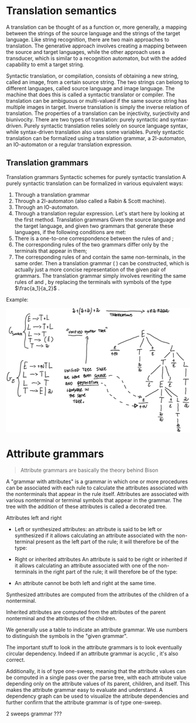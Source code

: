 
# Translation semantics 

A translation can be thought of as a function or, more generally, a mapping between the strings of the source language and the strings of the target language. 
Like string recognition, there are two main approaches to translation. 
The generative approach involves creating a mapping between the source and target languages, while the other approach uses a transducer, which is similar to a recognition automaton, but with the added capability to emit a target string.


Syntactic translation, or compilation, consists of obtaining a new string, called an image, from a certain source string. The two strings can belong to different languages, called source language and image language. The machine that does this is called a syntactic translator or compiler. The translation can be ambiguous or multi-valued if the same source string has multiple images in target. Inverse translation is simply the inverse relation of translation. The properties of a translation can be injectivity, surjectivity and biunivocity. There are two types of translation: purely syntactic and syntax-driven. Purely syntactic translation relies solely on source language syntax, while syntax-driven translation also uses some variables. Purely syntactic translation can be formalized using a translation grammar, a 2I-automaton, an IO-automaton or a regular translation expression.

## Translation grammars 

Translation grammars Syntactic schemes for purely syntactic translation A purely syntactic translation can be formalized in various equivalent ways:

1.  Through a translation grammar
2.  Through a 2I-automaton (also called a Rabin & Scott machine).
3.  Through an IO-automaton.
4.  Through a translation regular expression. Let's start here by looking at the first method. Translation grammars Given the source language and the target language, and given two grammars that generate these languages, if the following conditions are met:
5.  There is a one-to-one correspondence between the rules of and ;
6.  The corresponding rules of the two grammars differ only by the terminals that appear in them;
7.  The corresponding rules of and contain the same non-terminals, in the same order. Then a translation grammar ( ) can be constructed, which is actually just a more concise representation of the given pair of grammars. The translation grammar simply involves rewriting the same rules of and , by replacing the terminals with symbols of the type $\frac{a_1}{a_2}$ . 

Example: 

![](7eff9baca022be54ecce620e38625a23.png)




# Attribute grammars 

> Attribute grammars are basically the theory behind Bison

A "grammar with attributes" is a grammar in which one or more procedures can be associated with each rule to calculate the attributes associated with the nonterminals that appear in the rule itself.  Attributes are associated with various nonterminal or terminal symbols that appear in the grammar. The tree with the addition of these attributes is called a decorated tree. 

Attributes left and right

-   Left or synthesized attributes: an attribute is said to be left or synthesized if it allows calculating an attribute associated with the non-terminal present as the left part of the rule; it will therefore be of the type:

- Right or inherited attributes An attribute is said to be right or inherited if it allows calculating an attribute associated with one of the non-terminals in the right part of the rule; it will therefore be of the type: 
- An attribute cannot be both left and right at the same time.

Synthesized attributes are computed from the attributes of the children of a nonterminal.

Inherited attributes are computed from the attributes of the parent nonterminal and the attributes of the children. 

We generally use a table to indicate an attribute grammar. We use numbers to distinguish the symbols in the "given grammar". 


The important stuff to look in the attribute grammars is to look eventually circular dependency. Indeed if an attribute grammar is acyclic , it's also correct. 


Additionally, it is of type one-sweep, meaning that the attribute values can be computed in a single pass over the parse tree, with each attribute value depending only on the attribute values of its parent, children, and itself. This makes the attribute grammar easy to evaluate and understand. A dependency graph can be used to visualize the attribute dependencies and further confirm that the attribute grammar is of type one-sweep.

2 sweeps grammar ??? 

